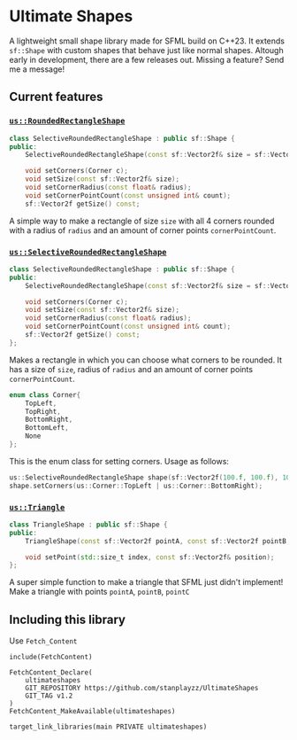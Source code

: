 # Ultimate Shapes #
A lightweight small shape library made for SFML build on C++23. It extends `sf::Shape` with custom shapes that behave just like normal shapes. 
Altough early in development, there are a few releases out.
Missing a feature? Send me a message!

## Current features ##
### <ins>`us::RoundedRectangleShape`</ins> ###
```cpp
class SelectiveRoundedRectangleShape : public sf::Shape {
public:
	SelectiveRoundedRectangleShape(const sf::Vector2f& size = sf::Vector2f(0.f, 0.f), float radius = 0, unsigned int cornerPointCount = 8);

	void setCorners(Corner c);
	void setSize(const sf::Vector2f& size);
	void setCornerRadius(const float& radius);
	void setCornerPointCount(const unsigned int& count);
	sf::Vector2f getSize() const;
```
A simple way to make a rectangle of size `size` with all 4 corners rounded with a radius of `radius` and an amount of corner points `cornerPointCount`.



### <ins>`us::SelectiveRoundedRectangleShape`</ins> ###
```cpp
class SelectiveRoundedRectangleShape : public sf::Shape {
public:
	SelectiveRoundedRectangleShape(const sf::Vector2f& size = sf::Vector2f(0.f, 0.f), float radius = 0, unsigned int cornerPointCount = 8);

	void setCorners(Corner c);
	void setSize(const sf::Vector2f& size);
	void setCornerRadius(const float& radius);
	void setCornerPointCount(const unsigned int& count);
	sf::Vector2f getSize() const;
};
```
Makes a rectangle in which you can choose what corners to be rounded. It has a size of `size`, radius of `radius` and an amount of corner points `cornerPointCount`.

```cpp
enum class Corner{
	TopLeft,
	TopRight,
	BottomRight,
	BottomLeft,
	None
};
```
This is the enum class for setting corners. Usage as follows:
```cpp
us::SelectiveRoundedRectangleShape shape(sf::Vector2f(100.f, 100.f), 10.f, 5);
shape.setCorners(us::Corner::TopLeft | us::Corner::BottomRight);
```


### <ins>`us::Triangle`</ins> ###
```cpp
class TriangleShape : public sf::Shape {
public:
	TriangleShape(const sf::Vector2f pointA, const sf::Vector2f pointB, const sf::Vector2f pointC);

	void setPoint(std::size_t index, const sf::Vector2f& position);
};
```
A super simple function to make a triangle that SFML just didn't implement!
Make a triangle with points `pointA`, `pointB`, `pointC`



## Including this library ##
Use `Fetch_Content`
```
include(FetchContent)

FetchContent_Declare(
    ultimateshapes
    GIT_REPOSITORY https://github.com/stanplayzz/UltimateShapes
    GIT_TAG v1.2
)
FetchContent_MakeAvailable(ultimateshapes)

target_link_libraries(main PRIVATE ultimateshapes)
```
